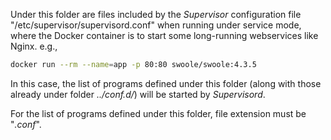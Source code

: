 Under this folder are files included by the _Supervisor_ configuration file "/etc/supervisor/supervisord.conf" when
running under service mode, where the Docker container is to start some long-running webservices like Nginx. e.g.,

```bash
docker run --rm --name=app -p 80:80 swoole/swoole:4.3.5
```

In this case, the list of programs defined under this folder (along with those already under folder _../conf.d/_) will
be started by _Supervisord_.

For the list of programs defined under this folder, file extension must be "_.conf_".
